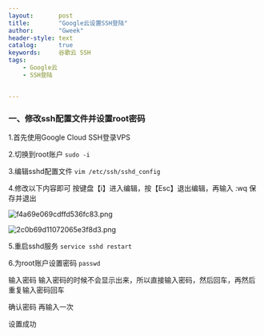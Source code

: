 ```yaml
---
layout:       post
title:        "Google云设置SSH登陆"
author:       "Gweek"
header-style: text
catalog:      true
keywords:     谷歌云 SSH
tags:
    - Google云 
    - SSH登陆


---
```


### 一、修改ssh配置文件并设置root密码

1.首先使用Google Cloud SSH登录VPS

2.切换到root账户 `sudo -i`

3.编辑sshd配置文件 `vim /etc/ssh/sshd_config`

4.修改以下内容即可 按键盘【i】进入编辑，按【Esc】退出编辑，再输入 :wq 保存并退出

![f4a69e069cdffd536fc83.png](https://img.myla.eu.org/file/f4a69e069cdffd536fc83.png)

![2c0b69d11072065e3f8d3.png](https://img.myla.eu.org/file/2c0b69d11072065e3f8d3.png)

5.重启sshd服务 `service sshd restart`

6.为root账户设置密码 `passwd`

输入密码 输入密码的时候不会显示出来，所以直接输入密码，然后回车，再然后重复输入密码回车

确认密码 再输入一次

设置成功
